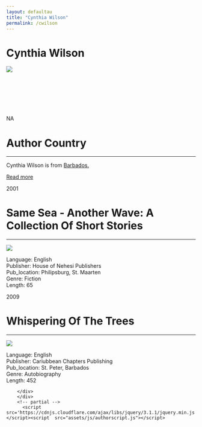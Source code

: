 ```yaml
---
layout: defaultau
title: "Cynthia Wilson"
permalink: /cwilson
---
```

<!-- partial:index.partial.html -->
<div class="content">
    <h1>Cynthia Wilson</h1>
    <div class="quote">
        <div><img src="https://scontent-mia3-1.xx.fbcdn.net/v/t1.6435-9/160218353_3867913309898239_6663437266187881639_n.jpg?stp=cp0_dst-jpg_e15_p320x320_q65&_nc_cat=100&ccb=1-7&_nc_sid=2d5d41&_nc_ohc=cjv_jsv1z18AX9aVHr5&_nc_ht=scontent-mia3-1.xx&oh=00_AfCTKcOYpa4W0Vtl0FB5Cl_yg0H8pRDGMy-npOT9H1ZYPw&oe=63C3F52B" class="logo"></div>
    </div>
    <div class="timeline">
        <div style="padding-bottom:100px;"></div>
        <div class="block">
            <div class="date right"><p class="right"> NA </p></div>
            <div class="dot"></div>
            <div class="left first">
            <div class="author_country">
                <h1>Author Country</h1><hr>
            <div class="aclocation">   <p> Cynthia Wilson is from <a href="http://localhost:4000/12"> Barbados.</a></p></div>
                  <div class="acreadmore"> <a href="https://en.wikipedia.org/wiki/Cynthia_Wilson">Read more</a></div>
            </div>
            </div>
        </div>
        <div class="block">
            <div class="date left"><p class="left">2001</p></div>
            <div class="dot"></div>
            <div class="right">
                <h1>Same Sea - Another Wave: A Collection Of Short Stories</h1><hr>
                <p><img src="https://m.media-amazon.com/images/W/WEBP_402378-T2/images/I/516PDGC3ZTL._SY291_BO1,204,203,200_QL40_FMwebp_.jpg"></p>
                <p>
                Language: English <br/>
                Publisher: House of Nehesi Publishers<br/>
                Pub_location: Philipsburg, St. Maarten<br/>
                Genre: Fiction <br/>
                Length: 65<br/>
                </p>
            </div>
        </div>
        <div class="block">
            <div class="date right"><p class="right">2009</p></div>
            <div class="dot"></div>
            <div class="right">
                <h1>Whispering Of The Trees</h1><hr>
                <p><img src="https://m.media-amazon.com/images/W/WEBP_402378-T2/images/I/51VDzFaMJoL._SX311_BO1,204,203,200_.jpg"></p>
                <p>
                Language: English <br/>
                Publisher: Cariubbean Chapters Publishing<br/>
                Pub_location: St. Peter, Barbados<br/>
                Genre: Autobiography<br/>
                Length: 452<br/>
                </p>
            </div>
        </div>

        </div>
        </div>
        <!-- partial -->
          <script src='https://cdnjs.cloudflare.com/ajax/libs/jquery/3.1.1/jquery.min.js'></script><script  src="assets/js/authorscript.js"></script>